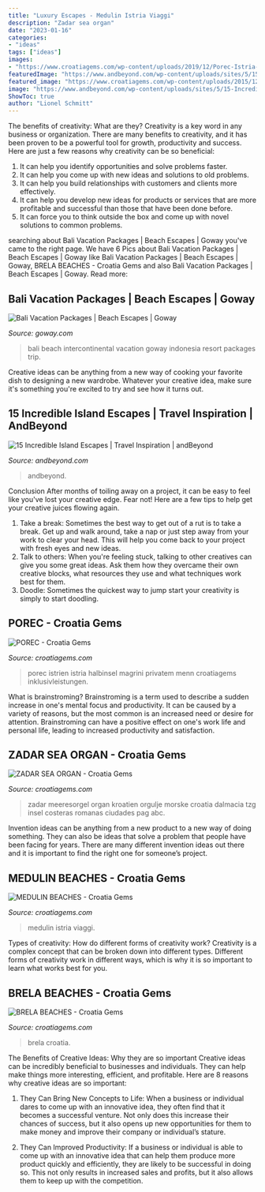 ```yaml
---
title: "Luxury Escapes - Medulin Istria Viaggi"
description: "Zadar sea organ"
date: "2023-01-16"
categories:
- "ideas"
tags: ["ideas"]
images:
- "https://www.croatiagems.com/wp-content/uploads/2019/12/Porec-Istria-Porec-Tourist-Board-12-1.jpg"
featuredImage: "https://www.andbeyond.com/wp-content/uploads/sites/5/15-Incredible-Island-Escapes.jpg"
featured_image: "https://www.croatiagems.com/wp-content/uploads/2015/12/Brela-Beaches-Makarska-Riviera-28.jpg"
image: "https://www.andbeyond.com/wp-content/uploads/sites/5/15-Incredible-Island-Escapes.jpg"
ShowToc: true
author: "Lionel Schmitt"
---
```



The benefits of creativity: What are they?
Creativity is a key word in any business or organization. There are many benefits to creativity, and it has been proven to be a powerful tool for growth, productivity and success. Here are just a few reasons why creativity can be so beneficial: 
1. It can help you identify opportunities and solve problems faster.
2. It can help you come up with new ideas and solutions to old problems.
3. It can help you build relationships with customers and clients more effectively. 
4. It can help you develop new ideas for products or services that are more profitable and successful than those that have been done before. 
5. It can force you to think outside the box and come up with novel solutions to common problems.

	

		
searching about Bali Vacation Packages | Beach Escapes | Goway you've came to the right page. We have 6 Pics about Bali Vacation Packages | Beach Escapes | Goway like Bali Vacation Packages | Beach Escapes | Goway, BRELA BEACHES - Croatia Gems and also Bali Vacation Packages | Beach Escapes | Goway. Read more:
		
    
## Bali Vacation Packages | Beach Escapes | Goway

<img loading=lazy src="http://www.goway.com/media/uploads/asia/images/indonesia/bali/intercontinental-bali_1_hero.jpg" onerror="this.onerror=null;this.src='https://tse4.mm.bing.net/th?id=OIP.sUnkO4LzOFMzipsy8a9RagHaD6&amp;pid=15.1';" alt="Bali Vacation Packages | Beach Escapes | Goway">

_Source: goway.com_

>bali beach intercontinental vacation goway indonesia resort packages trip. 

	

Creative ideas can be anything from a new way of cooking your favorite dish to designing a new wardrobe. Whatever your creative idea, make sure it's something you're excited to try and see how it turns out.

    
## 15 Incredible Island Escapes | Travel Inspiration | AndBeyond

<img loading=lazy src="https://www.andbeyond.com/wp-content/uploads/sites/5/15-Incredible-Island-Escapes.jpg" onerror="this.onerror=null;this.src='https://tse2.mm.bing.net/th?id=OIP.cEYiMJTFEWOG-epTQ-sYywHaEK&amp;pid=15.1';" alt="15 Incredible Island Escapes | Travel Inspiration | andBeyond">

_Source: andbeyond.com_

>andbeyond. 

	

Conclusion
After months of toiling away on a project, it can be easy to feel like you've lost your creative edge. Fear not! Here are a few tips to help get your creative juices flowing again.
1. Take a break: Sometimes the best way to get out of a rut is to take a break. Get up and walk around, take a nap or just step away from your work to clear your head. This will help you come back to your project with fresh eyes and new ideas.
2. Talk to others: When you're feeling stuck, talking to other creatives can give you some great ideas. Ask them how they overcame their own creative blocks, what resources they use and what techniques work best for them.
3. Doodle: Sometimes the quickest way to jump start your creativity is simply to start doodling.

    
## POREC - Croatia Gems

<img loading=lazy src="https://www.croatiagems.com/wp-content/uploads/2019/12/Porec-Istria-Porec-Tourist-Board-12-1.jpg" onerror="this.onerror=null;this.src='https://tse4.mm.bing.net/th?id=OIP.n1oVwK0rToCraWPDAPz9RwHaE7&amp;pid=15.1';" alt="POREC - Croatia Gems">

_Source: croatiagems.com_

>porec istrien istria halbinsel magrini privatem menn croatiagems inklusivleistungen. 

	

What is brainstroming?
Brainstroming is a term used to describe a sudden increase in one's mental focus and productivity. It can be caused by a variety of reasons, but the most common is an increased need or desire for attention. Brainstroming can have a positive effect on one's work life and personal life, leading to increased productivity and satisfaction.

    
## ZADAR SEA ORGAN - Croatia Gems

<img loading=lazy src="https://www.croatiagems.com/wp-content/uploads/2015/12/Zadar-Morske-orgulje-Jazz-HRT-021Fotoarhiva-TZG-Zadar.jpg" onerror="this.onerror=null;this.src='https://tse1.mm.bing.net/th?id=OIP.BylTbcwyR1wq8mGdqfyQEgHaE7&amp;pid=15.1';" alt="ZADAR SEA ORGAN - Croatia Gems">

_Source: croatiagems.com_

>zadar meeresorgel organ kroatien orgulje morske croatia dalmacia tzg insel costeras romanas ciudades pag abc. 

	

Invention ideas can be anything from a new product to a new way of doing something. They can also be ideas that solve a problem that people have been facing for years. There are many different invention ideas out there and it is important to find the right one for someone’s project.

    
## MEDULIN BEACHES - Croatia Gems

<img loading=lazy src="https://www.croatiagems.com/wp-content/uploads/2020/03/Medulin-Kamenjak_Istria-Tourist-Board-Igor-Zirojevic-2.jpeg" onerror="this.onerror=null;this.src='https://tse1.mm.bing.net/th?id=OIP.15ZEidHSSy__z1SH3jqaIAHaE6&amp;pid=15.1';" alt="MEDULIN BEACHES - Croatia Gems">

_Source: croatiagems.com_

>medulin istria viaggi. 

	

Types of creativity: How do different forms of creativity work?
Creativity is a complex concept that can be broken down into different types. Different forms of creativity work in different ways, which is why it is so important to learn what works best for you.

    
## BRELA BEACHES - Croatia Gems

<img loading=lazy src="https://www.croatiagems.com/wp-content/uploads/2015/12/Brela-Beaches-Makarska-Riviera-28.jpg" onerror="this.onerror=null;this.src='https://tse2.mm.bing.net/th?id=OIP.xYORDDgnqlnEK7HYm098GgHaE7&amp;pid=15.1';" alt="BRELA BEACHES - Croatia Gems">

_Source: croatiagems.com_

>brela croatia. 

	

The Benefits of Creative Ideas: Why they are so important
Creative ideas can be incredibly beneficial to businesses and individuals. They can help make things more interesting, efficient, and profitable. Here are 8 reasons why creative ideas are so important:
1. They Can Bring New Concepts to Life: When a business or individual dares to come up with an innovative idea, they often find that it becomes a successful venture. Not only does this increase their chances of success, but it also opens up new opportunities for them to make money and improve their company or individual’s stature.

2. They Can Improved Productivity: If a business or individual is able to come up with an innovative idea that can help them produce more product quickly and efficiently, they are likely to be successful in doing so. This not only results in increased sales and profits, but it also allows them to keep up with the competition.


